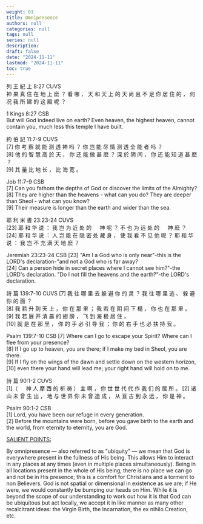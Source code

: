 ```yaml
---
weight: 01
title: Omnipresence
authors: null
categories: null
tags: null
series: null
description: 
draft: false
date: "2024-11-11"
lastmod: "2024-11-11"
toc: true
---
```


<!--more-->

列 王 紀 上 8:27 CUVS  
神 果 真 住 在 地 上 麽 ？ 看 哪 ， 天 和 天 上 的 天 尚 且 不 足 你 居 住 的 ， 何 况 我 所 建 的 这 殿 呢 ？

1 Kings 8:27 CSB  
But will God indeed live on earth? Even heaven, the highest heaven, cannot contain you, much less this temple I have built.


約 伯 記 11:7-9 CUVS  
[7] 你 考 察 就 能 测 透 神 吗 ？ 你 岂 能 尽 情 测 透 全 能 者 吗 ？   
[8] 他 的 智 慧 高 於 天 ， 你 还 能 做 甚 麽 ？ 深 於 阴 间 ， 你 还 能 知 道 甚 麽 ？   
[9] 其 量 比 地 长 ， 比 海 宽 。

Job 11:7-9 CSB  
[7] Can you fathom the depths of God or discover the limits of the Almighty?   
[8] They are higher than the heavens - what can you do? They are deeper than Sheol - what can you know?   
[9] Their measure is longer than the earth and wider than the sea.


耶 利 米 書 23:23-24 CUVS  
[23] 耶 和 华 说 ： 我 岂 为 近 处 的 　 神 呢 ？ 不 也 为 远 处 的 　 神 麽 ？   
[24] 耶 和 华 说 ： 人 岂 能 在 隐 密 处 藏 身 ， 使 我 看 不 见 他 呢 ？ 耶 和 华 说 ： 我 岂 不 充 满 天 地 麽 ？

Jeremiah 23:23-24 CSB
[23] "Am I a God who is only near"-this is the LORD's declaration-"and not a God who is far away?   
[24] Can a person hide in secret places where I cannot see him?"-the LORD's declaration. "Do I not fill the heavens and the earth?"-the LORD's declaration.


詩 篇 139:7-10 CUVS
[7] 我 往 哪 里 去 躲 避 你 的 灵 ？ 我 往 哪 里 逃 、 躲 避 你 的 面 ？   
[8] 我 若 升 到 天 上 ， 你 在 那 里 ； 我 若 在 阴 间 下 榻 ， 你 也 在 那 里 。   
[9] 我 若 展 开 清 晨 的 翅 膀 ， 飞 到 海 极 居 住 ，   
[10] 就 是 在 那 里 ， 你 的 手 必 引 导 我 ； 你 的 右 手 也 必 扶 持 我 。

Psalm 139:7-10 CSB
[7] Where can I go to escape your Spirit? Where can I flee from your presence?   
[8] If I go up to heaven, you are there; if I make my bed in Sheol, you are there.   
[9] If I fly on the wings of the dawn and settle down on the western horizon,   
[10] even there your hand will lead me; your right hand will hold on to me.


詩 篇 90:1-2 CUVS  
[1]（ 　 神 人 摩 西 的 祈 祷 ） 主 啊 ， 你 世 世 代 代 作 我 们 的 居 所 。 
[2] 诸 山 未 曾 生 出 ， 地 与 世 界 你 未 曾 造 成 ， 从 亘 古 到 永 远 ， 你 是 神 。

Psalm 90:1-2 CSB  
[1] Lord, you have been our refuge in every generation.   
[2] Before the mountains were born, before you gave birth to the earth and the world, from eternity to eternity, you are God.


<a href = "https://www.blueletterbible.org/faq/attributes.cfm" target="_blank" rel="noopener noreferrer">SALIENT POINTS:</a>
  
By omnipresence — also referred to as "ubiquity" — we mean that God is everywhere present in the fullness of His being. 
This allows Him to interact in any places at any times (even in multiple places simultaneously). 
Being in all locations present in the whole of His being, there is no place we can go and not be in His presence; 
this is a comfort for Christians and a torment to non Believers. 
God is not spatial or dimensional in existence as we are; if He were, we would constantly be bumping our heads on Him. 
While it is beyond the scope of our understanding to work out how it is that God can be ubiquitous but act locally, 
we accept it in like manner as many other recalcitrant ideas: the Virgin Birth, the Incarnation, the ex nihilo Creation, etc.